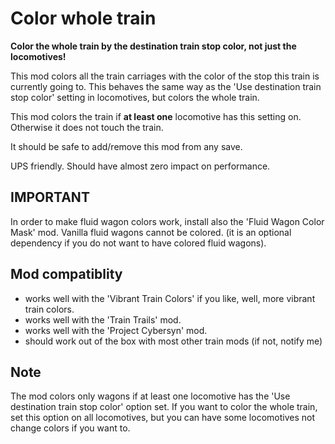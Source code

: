 # Color whole train

**Color the whole train by the destination train stop color, not just the locomotives!**

This mod colors all the train carriages with the color of the stop this train is currently going to.
This behaves the same way as the 'Use destination train stop color' setting in locomotives, but
colors the whole train.

This mod colors the train if **at least one** locomotive has this setting on. Otherwise it does not touch the train.

It should be safe to add/remove this mod from any save.

UPS friendly. Should have almost zero impact on performance.

## IMPORTANT

In order to make fluid wagon colors work, install also the 'Fluid Wagon Color Mask' mod.
Vanilla fluid wagons cannot be colored. (it is an optional dependency if you do not want to have colored fluid wagons).

## Mod compatiblity

- works well with the 'Vibrant Train Colors' if you like, well, more vibrant train colors.
- works well with the 'Train Trails' mod.
- works well with the 'Project Cybersyn' mod.
- should work out of the box with most other train mods (if not, notify me)

## Note

The mod colors only wagons if at least one locomotive has the 'Use destination train stop color' option set.
If you want to color the whole train, set this option on all locomotives, but you can have some locomotives not change colors if you want to.
